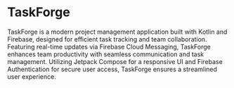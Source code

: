 # TaskForge
TaskForge is a modern project management application built with Kotlin and Firebase, designed for efficient task tracking and team collaboration. Featuring real-time updates via Firebase Cloud Messaging, TaskForge enhances team productivity with seamless communication and task management. Utilizing Jetpack Compose for a responsive UI and Firebase Authentication for secure user access, TaskForge ensures a streamlined user experience.
